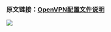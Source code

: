 ### 原文链接：[OpenVPN配置文件说明](https://chenzhonzhou.github.io/2019/03/20/openvpn-pei-zhi-wen-jian-shuo-ming/)

![](https://img.zegezege.top/i/2022/09/02/pqi9uv.png)